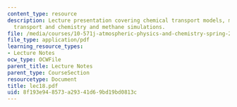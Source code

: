 ```yaml
---
content_type: resource
description: Lecture presentation covering chemical transport models, model for atmospheric
  transport and chemistry and methane simulations.
file: /media/courses/10-571j-atmospheric-physics-and-chemistry-spring-2006/8f193e948573a29341d69bd19bd0813c_lec18.pdf
file_type: application/pdf
learning_resource_types:
- Lecture Notes
ocw_type: OCWFile
parent_title: Lecture Notes
parent_type: CourseSection
resourcetype: Document
title: lec18.pdf
uid: 8f193e94-8573-a293-41d6-9bd19bd0813c
---
```

